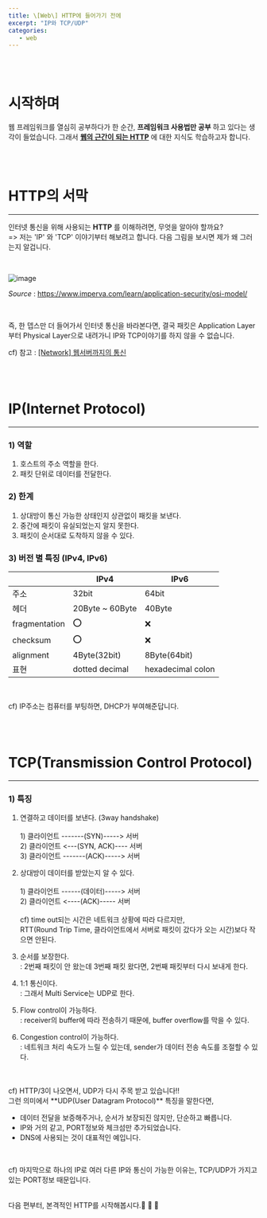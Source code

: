```yaml
---
title: \[Web\] HTTP에 들어가기 전에 
excerpt: "IP와 TCP/UDP"
categories:
   - web
---
```


<br><br>


# 시작하며

웹 프레임워크를 열심히 공부하다가 한 순간, **프레임워크 사용법만 공부** 하고 있다는 생각이 들었습니다. 그래서 **<u>웹의 근간이 되는 HTTP</u>** 에 대한 지식도 학습하고자 합니다.


<br /><br />

# HTTP의 서막
<hr />

인터넷 통신을 위해 사용되는 **HTTP** 를 이해하려면, 무엇을 알아야 할까요?
<br />=> 저는 'IP' 와 'TCP' 이야기부터 해보려고 합니다. 다음 그림을 보시면 제가 왜 그러는지 알겁니다.

<br />

![image](https://user-images.githubusercontent.com/42775225/120069953-822bdb00-c0c3-11eb-8d88-b7a1f6d0c92a.png)


*Source* : https://www.imperva.com/learn/application-security/osi-model/

<br />

즉, 한 뎁스만 더 들어가서 인터넷 통신을 바라본다면, 결국 패킷은 Application Layer부터 Physical Layer으로 내려가니 IP와 TCP이야기를 하지 않을 수 없습니다.

cf) 참고 : <a href="https://osj3474.github.io/network/network05/" target="_blank">[Network] 웹서버까지의 통신 </a>


<br /><br />

# IP(Internet Protocol)
<hr />

### 1) 역할 

1. 호스트의 주소 역할을 한다.
2. 패킷 단위로 데이터를 전달한다.


### 2) 한계

1. 상대방이 통신 가능한 상태인지 상관없이 패킷을 보낸다.
2. 중간에 패킷이 유실되었는지 알지 못한다.
3. 패킷이 순서대로 도착하지 않을 수 있다.


### 3) 버전 별 특징 (IPv4, IPv6)

|                       | IPv4                  | IPv6                  |
| --------------------- | --------------------- | --------------------- |
| 주소          | 32bit           | 64bit             |
| 헤더          | 20Byte ~ 60Byte | 40Byte            |
| fragmentation | ⭕️               | ❌                 |
| checksum      | ⭕️               | ❌                 |
| alignment     | 4Byte(32bit)    | 8Byte(64bit)      |
| 표현          | dotted decimal  | hexadecimal colon |


<br />

cf) IP주소는 컴퓨터를 부팅하면, DHCP가 부여해준답니다.

<br /><br />

# TCP(Transmission Control Protocol)
<hr />

### 1) 특징 

1. 연결하고 데이터를 보낸다. (3way handshake)
   <br /><br />1) 클라이언트  -\-\-\-\-\-\-(SYN)-\-\-\-\-> 서버 
   <br />2) 클라이언트 <-\-\-(SYN, ACK)-\-\-\- 서버
   <br />3) 클라이언트  -\-\-\-\-\-\-(ACK)-\-\-\-\-> 서버<br />

2. 상대방이 데이터를 받았는지 알 수 있다.
   <br /><br />1) 클라이언트  -\-\-\-\-\-(데이터)-\-\-\-\-> 서버 
   <br />2) 클라이언트 <-\-\-\-(ACK)-\-\-\-\- 서버
   <br /><br />cf) time out되는 시간은 네트워크 상황에 따라 다르지만, 
   <br /> RTT(Round Trip Time, 클라이언트에서 서버로 패킷이 갔다가 오는 시간)보다 작으면 안된다.<br />

3. 순서를 보장한다.
   <br />: 2번째 패킷이 안 왔는데 3번째 패킷 왔다면, 2번째 패킷부터 다시 보내게 한다.<br />

4. 1:1 통신이다.
   <br />: 그래서 Multi Service는 UDP로 한다.<br />

5. Flow control이 가능하다.
   <br />: receiver의 buffer에 따라 전송하기 때문에, buffer overflow를 막을 수 있다.<br />

6. Congestion control이 가능하다.
   <br />: 네트워크 처리 속도가 느릴 수 있는데, sender가 데이터 전송 속도를 조절할 수 있다.<br />


<br />
<br />
cf) HTTP/3이 나오면서, UDP가 다시 주목 받고 있습니다!!
<br />그런 의미에서 **UDP(User Datagram Protocol)** 특징을 말한다면,

- 데이터 전달을 보증해주거나, 순서가 보장되진 않지만, 단순하고 빠릅니다.
- IP와 거의 같고, PORT정보와 체크섬만 추가되었습니다.
- DNS에 사용되는 것이 대표적인 예입니다.

<br />

cf) 마지막으로 하나의 IP로 여러 다른 IP와 통신이 가능한 이유는, TCP/UDP가 가지고 있는 PORT정보 때문입니다.
<br />
<br />

다음 편부터, 본격적인 HTTP를 시작해봅시다.🚀 🚀 🚀





<br /><br /><br />
